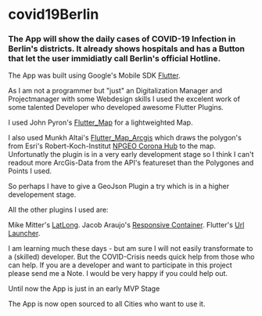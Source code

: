 # covid19Berlin
 
### The App will show the daily cases of COVID-19 Infection in Berlin's districts. It already shows hospitals and has a Button that let the user immidiatly call Berlin's official Hotline.    
 
The App was built using Google's Mobile SDK [Flutter](https://www.fluter.dev).

As I am not a programmer but "just" an Digitalization Manager and Projectmanager with some Webdesign skills I used the excelent work of some talented Developer who developed awesome Flutter Plugins. 

I used John Pyron's [Flutter_Map](https://github.com/johnpryan/flutter_map) for a lightweighted Map.

I also used Munkh Altai's [Flutter_Map_Arcgis](https://github.com/munkh-altai/flutter_map_arcgis) which draws the polygon's from Esri's Robert-Koch-Institut [NPGEO Corona Hub](https://npgeo-corona-npgeo-de.hub.arcgis.com/) to the map. 
Unfortunatly the plugin is in a very early development stage so I think I can't readout more ArcGis-Data from the API's featureset than the Polygones and Points I used. 

So perhaps I have to give a GeoJson Plugin a try which is in a higher developement stage. 

All the other plugins I used are: 

Mike Mitter's [LatLong](https://github.com/MikeMitterer/dart-latlong).
Jacob Araujo's [Responsive Container](https://github.com/jacobaraujo7/responsive_container).
Flutter's [Url Launcher](https://github.com/flutter/plugins).


I am learning much these days - but am sure I will not easily transformate to a (skilled) developer. But the COVID-Crisis needs quick help from those who can help. If you are a developer and want to participate in this project please send me a Note. I would be very happy if you could help out. 

Until now the App is just in an early MVP Stage

The App is now open sourced to all Cities who want to use it. 
